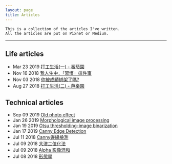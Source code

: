 ```yaml
---
layout: page
title: Articles 
---
```


```
This is a collection of the articles I've written. 
All the articles are put on Pixnet or Medium.
```
---------------------------------------------------

## Life articles
* Mar 23 2019 [打工生活(一) - 番茄園](http://idiot3838.pixnet.net/blog/post/194961119)
* Nov 16 2018 [我人生中，「習慣」這件事](http://idiot3838.pixnet.net/blog/post/263952940)
* Nov 03 2018 [你被成績綁架了嗎?](http://idiot3838.pixnet.net/blog/post/255381479)
* Aug 27 2018 [打工生活(二) - 芭樂園](http://idiot3838.pixnet.net/blog/post/230828774)

## Technical articles
* Sep 09 2019 [Old photo effect](https://link.medium.com/lS6vj5nqf0)
* Jan 26 2019 [Morphological image processing](https://link.medium.com/I9R0YPIkPT)
* Jan 19 2019 [Otsu thresholding-image binarization](https://link.medium.com/mbpzQNCkPT) 
* Jan 17 2019 [Canny Edge Detection](https://link.medium.com/m5NWuctkPT)
* Jul 11 2018 [Canny邊緣檢測](http://idiot3838.pixnet.net/blog/post/194161931)
* Jul 09 2018 [大津二值化法](http://idiot3838.pixnet.net/blog/post/193557941)
* Jul 09 2018 [Alpha 影像混和](http://idiot3838.pixnet.net/blog/post/193630133)
* Jul 08 2018 [形態學](http://idiot3838.pixnet.net/blog/post/192954170)
